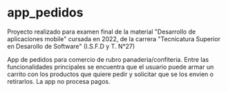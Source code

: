 # app_pedidos

Proyecto realizado para examen final de la material "Desarrollo de aplicaciones mobile" cursada en 2022, de la carrera "Tecnicatura Superior en Desarollo de Software" (I.S.F.D y T. N°27)

App de pedidos para comercio de rubro panaderia/confiteria.
Entre las funcionalidades principales se encuentra que el usuario puede armar un carrito con los productos que quiere pedir y solicitar que se los envien o retirarlos.
La app no procesa pagos.
